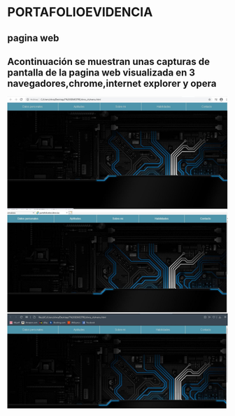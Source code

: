 # PORTAFOLIOEVIDENCIA
## pagina web 
## Acontinuación se muestran unas capturas de pantalla de la pagina web visualizada en 3 navegadores,chrome,internet explorer y opera
![Homem letra](https://github.com/SILVIA-CRUZ/PORTAFOLIOEVIDENCIA/blob/main/chrome%20s.JPG)
![Homem letra](https://github.com/SILVIA-CRUZ/PORTAFOLIOEVIDENCIA/blob/main/explorer.JPG)
![Homem letra](https://github.com/SILVIA-CRUZ/PORTAFOLIOEVIDENCIA/blob/main/opera%20s.JPG)
